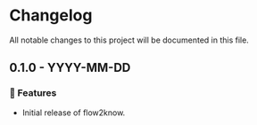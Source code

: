 # Changelog

All notable changes to this project will be documented in this file.

## 0.1.0 - YYYY-MM-DD

### 🚀 Features

- Initial release of flow2know.

